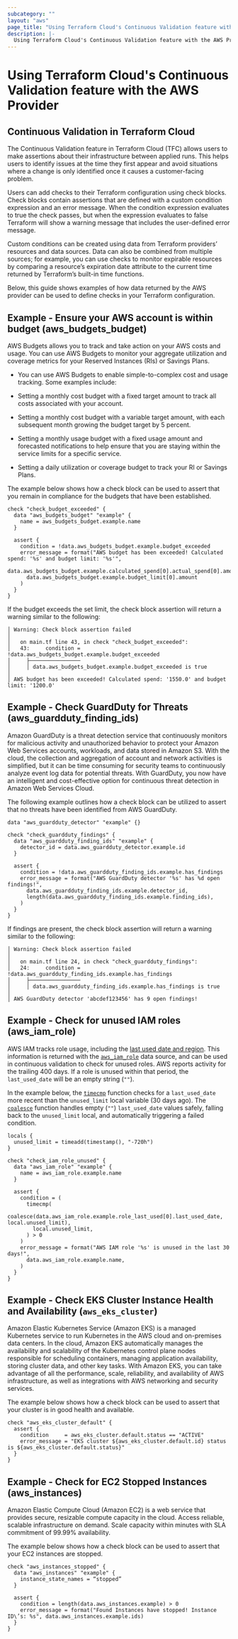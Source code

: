 ```yaml
---
subcategory: ""
layout: "aws"
page_title: "Using Terraform Cloud's Continuous Validation feature with the AWS Provider"
description: |-
  Using Terraform Cloud's Continuous Validation feature with the AWS Provider
---
```


# Using Terraform Cloud's Continuous Validation feature with the AWS Provider

## Continuous Validation in Terraform Cloud

The Continuous Validation feature in Terraform Cloud (TFC) allows users to make assertions about their infrastructure between applied runs. This helps users to identify issues at the time they first appear and avoid situations where a change is only identified once it causes a customer-facing problem.

Users can add checks to their Terraform configuration using check blocks. Check blocks contain assertions that are defined with a custom condition expression and an error message. When the condition expression evaluates to true the check passes, but when the expression evaluates to false Terraform will show a warning message that includes the user-defined error message.

Custom conditions can be created using data from Terraform providers’ resources and data sources. Data can also be combined from multiple sources; for example, you can use checks to monitor expirable resources by comparing a resource’s expiration date attribute to the current time returned by Terraform’s built-in time functions.

Below, this guide shows examples of how data returned by the AWS provider can be used to define checks in your Terraform configuration.

## Example - Ensure your AWS account is within budget (aws_budgets_budget)

AWS Budgets allows you to track and take action on your AWS costs and usage. You can use AWS Budgets to monitor your aggregate utilization and coverage metrics for your Reserved Instances (RIs) or Savings Plans.

- You can use AWS Budgets to enable simple-to-complex cost and usage tracking. Some examples include:

- Setting a monthly cost budget with a fixed target amount to track all costs associated with your account.

- Setting a monthly cost budget with a variable target amount, with each subsequent month growing the budget target by 5 percent.

- Setting a monthly usage budget with a fixed usage amount and forecasted notifications to help ensure that you are staying within the service limits for a specific service.

- Setting a daily utilization or coverage budget to track your RI or Savings Plans.

The example below shows how a check block can be used to assert that you remain in compliance for the budgets that have been established.

```hcl
check "check_budget_exceeded" {
  data "aws_budgets_budget" "example" {
    name = aws_budgets_budget.example.name
  }

  assert {
    condition = !data.aws_budgets_budget.example.budget_exceeded
    error_message = format("AWS budget has been exceeded! Calculated spend: '%s' and budget limit: '%s'",
      data.aws_budgets_budget.example.calculated_spend[0].actual_spend[0].amount,
      data.aws_budgets_budget.example.budget_limit[0].amount
    )
  }
}
```

If the budget exceeds the set limit, the check block assertion will return a warning similar to the following:

```
│ Warning: Check block assertion failed
│ 
│   on main.tf line 43, in check "check_budget_exceeded":
│   43:     condition = !data.aws_budgets_budget.example.budget_exceeded
│     ├────────────────
│     │ data.aws_budgets_budget.example.budget_exceeded is true
│ 
│ AWS budget has been exceeded! Calculated spend: '1550.0' and budget limit: '1200.0'
```

## Example - Check GuardDuty for Threats (aws_guardduty_finding_ids)

Amazon GuardDuty is a threat detection service that continuously monitors for malicious activity and unauthorized behavior to protect your Amazon Web Services accounts, workloads, and data stored in Amazon S3. With the cloud, the collection and aggregation of account and network activities is simplified, but it can be time consuming for security teams to continuously analyze event log data for potential threats. With GuardDuty, you now have an intelligent and cost-effective option for continuous threat detection in Amazon Web Services Cloud.

The following example outlines how a check block can be utilized to assert that no threats have been identified from AWS GuardDuty.

```hcl
data "aws_guardduty_detector" "example" {}

check "check_guardduty_findings" {
  data "aws_guardduty_finding_ids" "example" {
    detector_id = data.aws_guardduty_detector.example.id
  }

  assert {
    condition = !data.aws_guardduty_finding_ids.example.has_findings
    error_message = format("AWS GuardDuty detector '%s' has %d open findings!",
      data.aws_guardduty_finding_ids.example.detector_id,
      length(data.aws_guardduty_finding_ids.example.finding_ids),
    )
  }
}
```

If findings are present, the check block assertion will return a warning similar to the following:

```
│ Warning: Check block assertion failed
│
│   on main.tf line 24, in check "check_guardduty_findings":
│   24:     condition = !data.aws_guardduty_finding_ids.example.has_findings
│     ├────────────────
│     │ data.aws_guardduty_finding_ids.example.has_findings is true
│
│ AWS GuardDuty detector 'abcdef123456' has 9 open findings!
```

## Example - Check for unused IAM roles (aws_iam_role)

AWS IAM tracks role usage, including the [last used date and region](https://docs.aws.amazon.com/IAM/latest/APIReference/API_RoleLastUsed.html). This information is returned  with the [`aws_iam_role`](../d/iam_role.html.markdown) data source, and can be used in continuous validation to check for unused roles. AWS reports activity for the trailing 400 days. If a role is unused within that period, the `last_used_date` will be an empty string (`""`).

In the example below, the [`timecmp`](https://developer.hashicorp.com/terraform/language/functions/timecmp) function checks for a `last_used_date` more recent than the `unused_limit` local variable (30 days ago). The [`coalesce`](https://developer.hashicorp.com/terraform/language/functions/coalesce) function handles empty (`""`) `last_used_date` values safely, falling back to the `unused_limit` local, and automatically triggering a failed condition.

```hcl
locals {
  unused_limit = timeadd(timestamp(), "-720h")
}

check "check_iam_role_unused" {
  data "aws_iam_role" "example" {
    name = aws_iam_role.example.name
  }

  assert {
    condition = (
      timecmp(
        coalesce(data.aws_iam_role.example.role_last_used[0].last_used_date, local.unused_limit),
        local.unused_limit,
      ) > 0
    )
    error_message = format("AWS IAM role '%s' is unused in the last 30 days!",
      data.aws_iam_role.example.name,
    )
  }
}
```

## Example - Check EKS Cluster Instance Health and Availability (`aws_eks_cluster`)

Amazon Elastic Kubernetes Service (Amazon EKS) is a managed Kubernetes service to run Kubernetes in the AWS cloud and on-premises data centers. In the cloud, Amazon EKS automatically manages the availability and scalability of the Kubernetes control plane nodes responsible for scheduling containers, managing application availability, storing cluster data, and other key tasks. With Amazon EKS, you can take advantage of all the performance, scale, reliability, and availability of AWS infrastructure, as well as integrations with AWS networking and security services.

The example below shows how a check block can be used to assert that your cluster is in good health and available.

```hcl
check "aws_eks_cluster_default" {
  assert {
    condition     = aws_eks_cluster.default.status == "ACTIVE"
    error_message = "EKS cluster ${aws_eks_cluster.default.id} status is ${aws_eks_cluster.default.status}"
  }
}
```

## Example - Check for EC2 Stopped Instances (aws_instances)

Amazon Elastic Compute Cloud (Amazon EC2) is a web service that provides secure, resizable compute capacity in the cloud. Access reliable, scalable infrastructure on demand. Scale capacity within minutes with SLA commitment of 99.99% availability.

The example below shows how a check block can be used to assert that your EC2 instances are stopped.

```hcl
check "aws_instances_stopped" {
  data "aws_instances" "example" {
    instance_state_names = “stopped”
  }

  assert {
    condition = length(data.aws_instances.example) > 0
    error_message = format("Found Instances have stopped! Instance ID\’s: %s", data.aws_instances.example.ids)
  }
}

